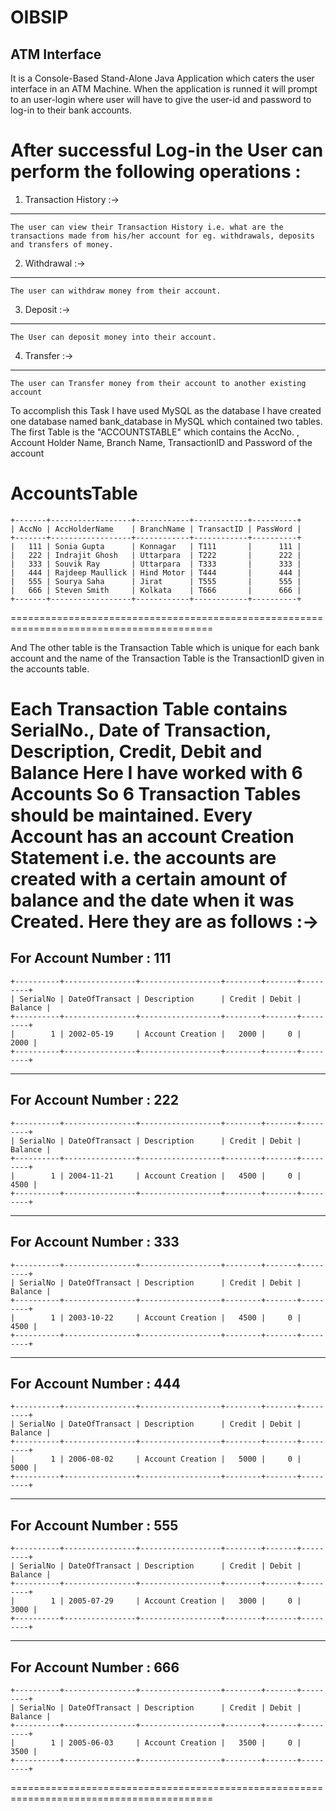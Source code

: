 # OIBSIP

ATM Interface
--------------------------------------------------------------------------
It is a Console-Based Stand-Alone Java Application which caters the user interface in an ATM Machine. When the application is runned it will prompt to an user-login where user will have to give the user-id and password to log-in to their bank accounts.

After successful Log-in the User can perform the following operations : 
=================================================================================
1) Transaction History :-> 
----------------------------------------
    The user can view their Transaction History i.e. what are the transactions made from his/her account for eg. withdrawals, deposits and transfers of money.
2) Withdrawal :->
-----------------------------------------
    The user can withdraw money from their account.
3) Deposit :->
-----------------------------------------
    The User can deposit money into their account.
4) Transfer :->
-----------------------------------------
    The user can Transfer money from their account to another existing account


To accomplish this Task I have used MySQL as the database
I have created one database named bank_database in MySQL which contained two tables.
The first Table is the "ACCOUNTSTABLE" which contains the AccNo. , Account Holder Name, Branch Name, TransactionID and Password of the account

AccountsTable
=========================================================================================
    +-------+------------------+------------+------------+----------+
    | AccNo | AccHolderName    | BranchName | TransactID | PassWord |
    +-------+------------------+------------+------------+----------+
    |   111 | Sonia Gupta      | Konnagar   | T111       |      111 |
    |   222 | Indrajit Ghosh   | Uttarpara  | T222       |      222 |
    |   333 | Souvik Ray       | Uttarpara  | T333       |      333 |
    |   444 | Rajdeep Maullick | Hind Motor | T444       |      444 |
    |   555 | Sourya Saha      | Jirat      | T555       |      555 |
    |   666 | Steven Smith     | Kolkata    | T666       |      666 |
    +-------+------------------+------------+------------+----------+
=========================================================================================

And The other table is the Transaction Table which is unique for each bank account and the name of the Transaction Table is the TransactionID given in the accounts table.

Each Transaction Table contains SerialNo., Date of Transaction, Description, Credit, Debit and Balance
Here I have worked with 6 Accounts So 6 Transaction Tables should be maintained.
Every Account has an account Creation Statement i.e. the accounts are created with a certain amount of balance and the date when it was Created.
Here they are as follows :->
=========================================================================================
For Account Number : 111
---------------------------------------
    +----------+----------------+------------------+--------+-------+---------+
    | SerialNo | DateOfTransact | Description      | Credit | Debit | Balance |
    +----------+----------------+------------------+--------+-------+---------+
    |        1 | 2002-05-19     | Account Creation |   2000 |     0 |    2000 |
    +----------+----------------+------------------+--------+-------+---------+
-----------------------------------------------------------------------------------------
For Account Number : 222
---------------------------------------
    +----------+----------------+------------------+--------+-------+---------+
    | SerialNo | DateOfTransact | Description      | Credit | Debit | Balance |
    +----------+----------------+------------------+--------+-------+---------+
    |        1 | 2004-11-21     | Account Creation |   4500 |     0 |    4500 |
    +----------+----------------+------------------+--------+-------+---------+
-----------------------------------------------------------------------------------------
For Account Number : 333
---------------------------------------
    +----------+----------------+------------------+--------+-------+---------+
    | SerialNo | DateOfTransact | Description      | Credit | Debit | Balance |
    +----------+----------------+------------------+--------+-------+---------+
    |        1 | 2003-10-22     | Account Creation |   4500 |     0 |    4500 |
    +----------+----------------+------------------+--------+-------+---------+
-----------------------------------------------------------------------------------------
For Account Number : 444
---------------------------------------
    +----------+----------------+------------------+--------+-------+---------+
    | SerialNo | DateOfTransact | Description      | Credit | Debit | Balance |
    +----------+----------------+------------------+--------+-------+---------+
    |        1 | 2006-08-02     | Account Creation |   5000 |     0 |    5000 |
    +----------+----------------+------------------+--------+-------+---------+
-----------------------------------------------------------------------------------------
For Account Number : 555
---------------------------------------
    +----------+----------------+------------------+--------+-------+---------+
    | SerialNo | DateOfTransact | Description      | Credit | Debit | Balance |
    +----------+----------------+------------------+--------+-------+---------+
    |        1 | 2005-07-29     | Account Creation |   3000 |     0 |    3000 |
    +----------+----------------+------------------+--------+-------+---------+
-----------------------------------------------------------------------------------------
For Account Number : 666
---------------------------------------
    +----------+----------------+------------------+--------+-------+---------+
    | SerialNo | DateOfTransact | Description      | Credit | Debit | Balance |
    +----------+----------------+------------------+--------+-------+---------+
    |        1 | 2005-06-03     | Account Creation |   3500 |     0 |    3500 |
    +----------+----------------+------------------+--------+-------+---------+
=========================================================================================
